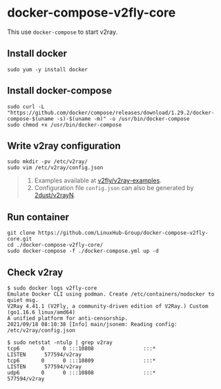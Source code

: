 # docker-compose-v2fly-core

This use `docker-compose` to start v2ray.

## Install docker

```
sudo yum -y install docker
```

## Install docker-compose

```
sudo curl -L "https://github.com/docker/compose/releases/download/1.29.2/docker-compose-$(uname -s)-$(uname -m)" -o /usr/bin/docker-compose
sudo chmod +x /usr/bin/docker-compose
```

## Write v2ray configuration

```
sudo mkdir -pv /etc/v2ray/
sudo vim /etc/v2ray/config.json
```

> 1. Examples available at [v2fly/v2ray-examples](https://github.com/v2fly/v2ray-examples).
> 2. Configuration file `config.json` can also be generated by [2dust/v2rayN](https://github.com/2dust/v2rayN).

## Run container

```
git clone https://github.com/LinuxHub-Group/docker-compose-v2fly-core.git
cd ./docker-compose-v2fly-core/
sudo docker-compose -f ./docker-compose.yml up -d
```

## Check v2ray

```
$ sudo docker logs v2fly-core
Emulate Docker CLI using podman. Create /etc/containers/nodocker to quiet msg.
V2Ray 4.41.1 (V2Fly, a community-driven edition of V2Ray.) Custom (go1.16.6 linux/amd64)
A unified platform for anti-censorship.
2021/09/18 08:10:38 [Info] main/jsonem: Reading config: /etc/v2ray/config.json

$ sudo netstat -ntulp | grep v2ray
tcp6       0      0 :::10808                :::*                    LISTEN      577594/v2ray
tcp6       0      0 :::10809                :::*                    LISTEN      577594/v2ray
udp6       0      0 :::10808                :::*                                577594/v2ray
```

